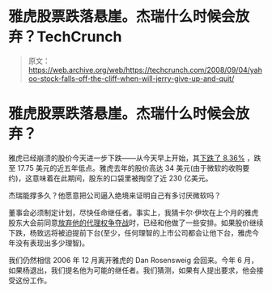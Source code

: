 # 雅虎股票跌落悬崖。杰瑞什么时候会放弃？TechCrunch

> 原文：<https://web.archive.org/web/https://techcrunch.com/2008/09/04/yahoo-stock-falls-off-the-cliff-when-will-jerry-give-up-and-quit/>

# 雅虎股票跌落悬崖。杰瑞什么时候会放弃？

雅虎已经崩溃的股价今天进一步下跌——从今天早上开始，其[下跌了 8.36%](https://web.archive.org/web/20221002125010/http://finance.google.com/finance?q=yahoo) ，跌至 17.75 美元的近五年低点。雅虎去年的股价高达 34 美元(由于微软的收购要约)，这意味着在此期间，股东的口袋里被掏空了近 230 亿美元。

杰瑞能撑多久？他愿意把公司逼入绝境来证明自己有多讨厌微软吗？

董事会必须制定计划，尽快任命继任者。事实上，我猜卡尔·伊坎在上个月的雅虎股东大会前同意[放弃他的代理权争夺战](https://web.archive.org/web/20221002125010/http://www.beta.techcrunch.com/2008/07/21/icahn-backs-down-from-yahoo-proxy-fight-in-return-for-three-yahoo-board-seats/)时，已经和他做了一些安排。如果股价继续下跌，杨致远将被迫提前下台(至少，任何理智的上市公司都会让他下台，雅虎今年没有表现出多少理智)。

我们仍然相信 2006 年 12 月离开雅虎的 Dan Rosensweig 会回来。今年 6 月，如果杨退出，我们提名他为可能的继任者。我们猜测，如果有人提出要求，他会接受这份工作。